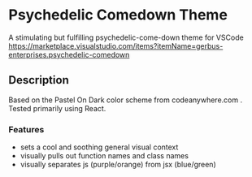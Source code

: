 # Psychedelic Comedown Theme
A stimulating but fulfilling psychedelic-come-down theme for VSCode
https://marketplace.visualstudio.com/items?itemName=gerbus-enterprises.psychedelic-comedown

## Description
Based on the Pastel On Dark color scheme from codeanywhere.com . Tested primarily using React.

### Features
* sets a cool and soothing general visual context
* visually pulls out function names and class names
* visually separates js (purple/orange) from jsx (blue/green)
